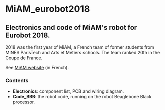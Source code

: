 # MiAM_eurobot2018
## Electronics and code of MiAM's robot for Eurobot 2018.


2018 was the first year of MiAM, a French team of former students from MINES ParisTech and Arts et Métiers schools. The team ranked 20th in the Coupe de France. 

See [MiAM website](https://www.miam-robotique.fr/) (in French).


### Contents
 - **Electronics**: component list, PCB and wiring diagram. 
 - **Code_BBB**: the robot code, running on the robot Beaglebone Black processor.
